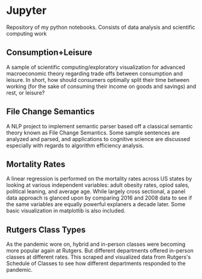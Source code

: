 # Jupyter
Repository of my python notebooks. Consists of data analysis and scientific computing work

## Consumption+Leisure
A sample of scientific computing/exploratory visualization for advanced macroeconomic theory regarding trade offs between consumption and leisure. In short, how should consumers optimally split their time between working (for the sake of consuming their income on goods and savings) and rest, or leisure?

## File Change Semantics
A NLP project to implement semantic parser based off a classical semantic theory known as File Change Semantics. Some sample sentences are analyzed and parsed, and applications to cognitive science are discussed especially with regards to algorithm efficiency analysis.

## Mortality Rates
A linear regression is performed on the mortality rates across US states by looking at various independent variables: adult obesity rates, opiod sales, political leaning, and average age. While largely cross sectional, a panel data approach is glanced upon by comparing 2016 and 2008 data to see if the same variables are equally powerful explaners a decade later. Some basic visualization in matplotlib is also included.

## Rutgers Class Types
As the pandemic wore on, hybrid and in-person classes were becoming more popular again at Rutgers. But different departments offered in-person classes at different rates. This scraped and visualized data from Rutgers's Schedule of Classes to see how different departments responded to the pandemic.

